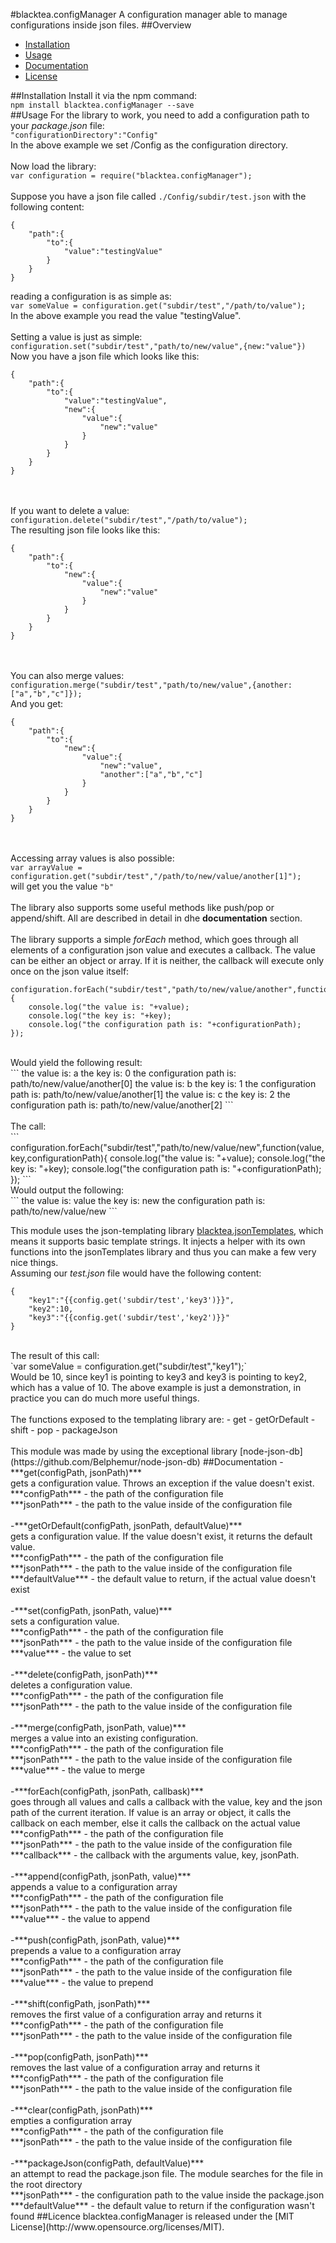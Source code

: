 #blacktea.configManager
A configuration manager able to manage configurations inside json files.
##Overview
* [Installation](#installation)
* [Usage](#usage)
* [Documentation](#documentation)
* [License](#license)

##Installation
Install it via the npm command:<br/>
`npm install blacktea.configManager --save`<br/>
##Usage
For the library to work, you need to add a configuration path to your *package.json* file:<br/>
`"configurationDirectory":"Config"`<br/>
In the above example we set /Config as the configuration directory.<br/><br/>
Now load the library:<br/>
`var configuration = require("blacktea.configManager");`<br/><br/>
Suppose you have a json file called `./Config/subdir/test.json` with the following content:<br/>
```
{
    "path":{
        "to":{
            "value":"testingValue"
        }
    }
}
```
reading a configuration is as simple as:<br/>
`var someValue = configuration.get("subdir/test","/path/to/value");`<br/>
In the above example you read the value "testingValue". <br/><br/>
Setting a value is just as simple:<br/>
`configuration.set("subdir/test","path/to/new/value",{new:"value"})`<br/>
Now you have a json file which looks like this:<br/>
```
{
    "path":{
        "to":{
            "value":"testingValue",
            "new":{
                "value":{
                    "new":"value"
                }
            }
        }
    }
}
```
<br/><br/>
If you want to delete a value:<br/>
`configuration.delete("subdir/test","/path/to/value");`<br/>
The resulting json file looks like this:<br/>
```
{
    "path":{
        "to":{
            "new":{
                "value":{
                    "new":"value"
                }
            }
        }
    }
}
```
<br/><br/>
You can also merge values:<br/>
`configuration.merge("subdir/test","path/to/new/value",{another:["a","b","c"]});`
<br/>
And you get:<br/>
```
{
    "path":{
        "to":{
            "new":{
                "value":{
                    "new":"value",
                    "another":["a","b","c"]
                }
            }
        }
    }
}
```
<br/><br/>
Accessing array values is also possible:<br/>
`var arrayValue = configuration.get("subdir/test","/path/to/new/value/another[1]");`
<br/>
will get you the value `"b"`<br/></br>
The library also supports some useful methods like push/pop or append/shift. All are described in detail in dhe **documentation** section.<br/><br/>
The library supports a simple *forEach* method, which goes through all elements of a configuration json value and executes a callback. The value can be either an object or array. If it is neither, the callback will execute only once on the json value itself:<br/>
```
configuration.forEach("subdir/test","path/to/new/value/another",function(value,key,configurationPath){
    console.log("the value is: "+value);
    console.log("the key is: "+key);
    console.log("the configuration path is: "+configurationPath);
});
```
<br/>
Would yield the following result:<br/>
```
the value is: a
the key is: 0
the configuration path is: path/to/new/value/another[0]
the value is: b
the key is: 1
the configuration path is: path/to/new/value/another[1]
the value is: c
the key is: 2
the configuration path is: path/to/new/value/another[2]
```
<br/><br/>The call:<br/>
```
configuration.forEach("subdir/test","path/to/new/value/new",function(value,key,configurationPath){
    console.log("the value is: "+value);
    console.log("the key is: "+key);
    console.log("the configuration path is: "+configurationPath);
});
```
<br/>
Would output the following:<br/>
```
the value is: value
the key is: new
the configuration path is: path/to/new/value/new
```
<br/>

This module uses the json-templating library [blacktea.jsonTemplates](https://github.com/itd24/blacktea.jsonTemplates), which means it supports basic template strings. It injects a helper with its own functions into the jsonTemplates library and thus you can make a few very nice things.
<br/>
Assuming our *test.json* file would have the following content:<br/>
```
{
    "key1":"{{config.get('subdir/test','key3')}}",
    "key2":10,
    "key3":"{{config.get('subdir/test','key2')}}"
}
```
<br/>
The result of this call:<br/>
`var someValue = configuration.get("subdir/test","key1");`
<br/>
Would be 10, since key1 is pointing to key3 and key3 is pointing to key2, which has a value of 10. The above example is just a demonstration, in practice you can do much more useful things.<br/><br/>
The functions exposed to the templating library are:
- get
- getOrDefault
- shift
- pop
- packageJson
<br/><br/>
This module was made by using the exceptional library [node-json-db](https://github.com/Belphemur/node-json-db)
##Documentation
-***get(configPath, jsonPath)***<br/>
gets a configuration value. Throws an exception if the value doesn't exist.<br/>
***configPath*** - the path of the configuration file<br/>
***jsonPath*** - the path to the value inside of the configuration file<br/>
<br/>
-***getOrDefault(configPath, jsonPath, defaultValue)***<br/>
gets a configuration value. If the value doesn't exist, it returns the default value.<br/>
***configPath*** - the path of the configuration file<br/>
***jsonPath*** - the path to the value inside of the configuration file<br/>
***defaultValue*** - the default value to return, if the actual value doesn't exist<br/>
<br/>
-***set(configPath, jsonPath, value)***<br/>
sets a configuration value.<br/>
***configPath*** - the path of the configuration file<br/>
***jsonPath*** - the path to the value inside of the configuration file<br/>
***value*** - the value to set<br/>
<br/>
-***delete(configPath, jsonPath)***<br/>
deletes a configuration value.<br/>
***configPath*** - the path of the configuration file<br/>
***jsonPath*** - the path to the value inside of the configuration file<br/>
<br/>
-***merge(configPath, jsonPath, value)***<br/>
merges a value into an existing configuration.<br/>
***configPath*** - the path of the configuration file<br/>
***jsonPath*** - the path to the value inside of the configuration file<br/>
***value*** - the value to merge<br/>
<br/>
-***forEach(configPath, jsonPath, callbask)***<br/>
goes through all values and calls a callback with the value, key and the json path of the current iteration. If value is an array or object, it calls the callback on each member, else it calls the callback on the actual value<br/>
***configPath*** - the path of the configuration file<br/>
***jsonPath*** - the path to the value inside of the configuration file<br/>
***callback*** - the callback with the arguments value, key, jsonPath.<br/>
<br/>
-***append(configPath, jsonPath, value)***<br/>
appends a value to a configuration array<br/>
***configPath*** - the path of the configuration file<br/>
***jsonPath*** - the path to the value inside of the configuration file<br/>
***value*** - the value to append<br/>
<br/>
-***push(configPath, jsonPath, value)***<br/>
prepends a value to a configuration array<br/>
***configPath*** - the path of the configuration file<br/>
***jsonPath*** - the path to the value inside of the configuration file<br/>
***value*** - the value to prepend<br/>
<br/>
-***shift(configPath, jsonPath)***<br/>
removes the first value of a configuration array and returns it<br/>
***configPath*** - the path of the configuration file<br/>
***jsonPath*** - the path to the value inside of the configuration file<br/>
<br/>
-***pop(configPath, jsonPath)***<br/>
removes the last value of a configuration array and returns it<br/>
***configPath*** - the path of the configuration file<br/>
***jsonPath*** - the path to the value inside of the configuration file<br/>
<br/>
-***clear(configPath, jsonPath)***<br/>
empties a configuration array<br/>
***configPath*** - the path of the configuration file<br/>
***jsonPath*** - the path to the value inside of the configuration file<br/>
<br/>
-***packageJson(configPath, defaultValue)***<br/>
an attempt to read the package.json file. The module searches for the file in the root directory<br/>
***jsonPath*** - the configuration path to the value inside the package.json<br/>
***defaultValue*** - the default value to return if the configuration wasn't found
##Licence
blacktea.configManager is released under the [MIT License](http://www.opensource.org/licenses/MIT).
